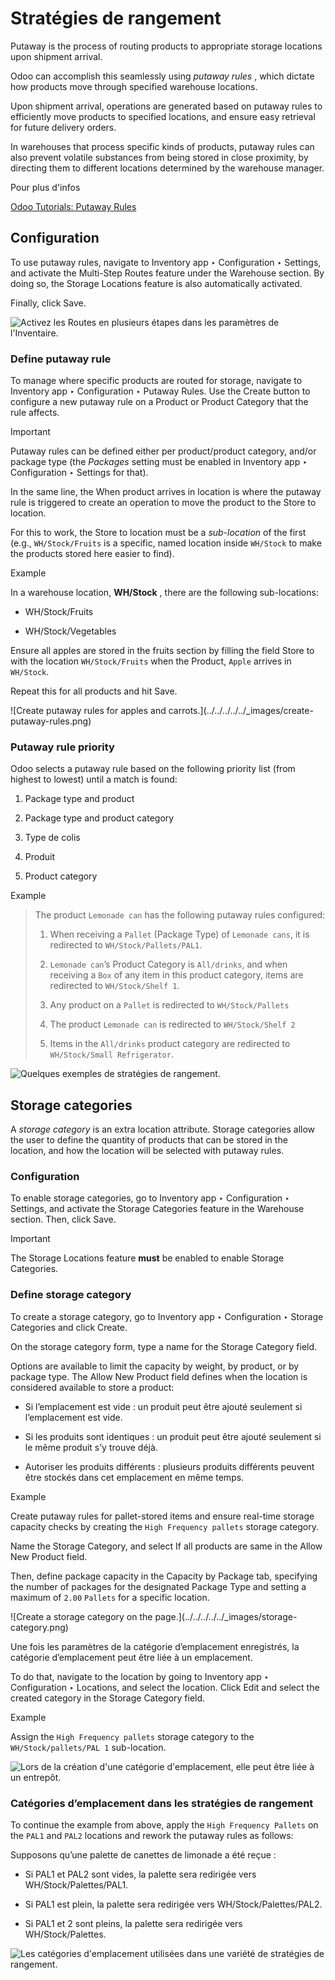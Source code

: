 # Stratégies de rangement

Putaway is the process of routing products to appropriate storage locations
upon shipment arrival.

Odoo can accomplish this seamlessly using _putaway rules_ , which dictate how
products move through specified warehouse locations.

Upon shipment arrival, operations are generated based on putaway rules to
efficiently move products to specified locations, and ensure easy retrieval
for future delivery orders.

In warehouses that process specific kinds of products, putaway rules can also
prevent volatile substances from being stored in close proximity, by directing
them to different locations determined by the warehouse manager.

Pour plus d'infos

[Odoo Tutorials: Putaway Rules](https://www.youtube.com/watch?v=nCQMf6sj_w8)

## Configuration

To use putaway rules, navigate to Inventory app ‣ Configuration ‣ Settings,
and activate the Multi-Step Routes feature under the Warehouse section. By
doing so, the Storage Locations feature is also automatically activated.

Finally, click Save.

![Activez les Routes en plusieurs étapes dans les paramètres de
l'Inventaire.](../../../../../_images/activate-multi-step-routes.png)

### Define putaway rule

To manage where specific products are routed for storage, navigate to
Inventory app ‣ Configuration ‣ Putaway Rules. Use the Create button to
configure a new putaway rule on a Product or Product Category that the rule
affects.

Important

Putaway rules can be defined either per product/product category, and/or
package type (the _Packages_ setting must be enabled in Inventory app ‣
Configuration ‣ Settings for that).

In the same line, the When product arrives in location is where the putaway
rule is triggered to create an operation to move the product to the Store to
location.

For this to work, the Store to location must be a _sub-location_ of the first
(e.g., `WH/Stock/Fruits` is a specific, named location inside `WH/Stock` to
make the products stored here easier to find).

Example

In a warehouse location, **WH/Stock** , there are the following sub-locations:

  * WH/Stock/Fruits

  * WH/Stock/Vegetables

Ensure all apples are stored in the fruits section by filling the field Store
to with the location `WH/Stock/Fruits` when the Product, `Apple` arrives in
`WH/Stock`.

Repeat this for all products and hit Save.

![Create putaway rules for apples and carrots.](../../../../../_images/create-
putaway-rules.png)

### Putaway rule priority

Odoo selects a putaway rule based on the following priority list (from highest
to lowest) until a match is found:

  1. Package type and product

  2. Package type and product category

  3. Type de colis

  4. Produit

  5. Product category

Example

> The product `Lemonade can` has the following putaway rules configured:
>
>   1. When receiving a `Pallet` (Package Type) of `Lemonade cans`, it is
> redirected to `WH/Stock/Pallets/PAL1`.
>
>   2. `Lemonade can`’s Product Category is `All/drinks`, and when receiving a
> `Box` of any item in this product category, items are redirected to
> `WH/Stock/Shelf 1`.
>
>   3. Any product on a `Pallet` is redirected to `WH/Stock/Pallets`
>
>   4. The product `Lemonade can` is redirected to `WH/Stock/Shelf 2`
>
>   5. Items in the `All/drinks` product category are redirected to
> `WH/Stock/Small Refrigerator`.
>
>

![Quelques exemples de stratégies de
rangement.](../../../../../_images/putaway-example.png)

## Storage categories

A _storage category_ is an extra location attribute. Storage categories allow
the user to define the quantity of products that can be stored in the
location, and how the location will be selected with putaway rules.

### Configuration

To enable storage categories, go to Inventory app ‣ Configuration ‣ Settings,
and activate the Storage Categories feature in the Warehouse section. Then,
click Save.

Important

The Storage Locations feature **must** be enabled to enable Storage
Categories.

### Define storage category

To create a storage category, go to Inventory app ‣ Configuration ‣ Storage
Categories and click Create.

On the storage category form, type a name for the Storage Category field.

Options are available to limit the capacity by weight, by product, or by
package type. The Allow New Product field defines when the location is
considered available to store a product:

  * Si l’emplacement est vide : un produit peut être ajouté seulement si l’emplacement est vide.

  * Si les produits sont identiques : un produit peut être ajouté seulement si le même produit s’y trouve déjà.

  * Autoriser les produits différents : plusieurs produits différents peuvent être stockés dans cet emplacement en même temps.

Example

Create putaway rules for pallet-stored items and ensure real-time storage
capacity checks by creating the `High Frequency pallets` storage category.

Name the Storage Category, and select If all products are same in the Allow
New Product field.

Then, define package capacity in the Capacity by Package tab, specifying the
number of packages for the designated Package Type and setting a maximum of
`2.00` `Pallets` for a specific location.

![Create a storage category on the page.](../../../../../_images/storage-
category.png)

Une fois les paramètres de la catégorie d’emplacement enregistrés, la
catégorie d’emplacement peut être liée à un emplacement.

To do that, navigate to the location by going to Inventory app ‣ Configuration
‣ Locations, and select the location. Click Edit and select the created
category in the Storage Category field.

Example

Assign the `High Frequency pallets` storage category to the
`WH/Stock/pallets/PAL 1` sub-location.

![Lors de la création d'une catégorie d'emplacement, elle peut être liée à un
entrepôt.](../../../../../_images/location-storage-category.png)

### Catégories d’emplacement dans les stratégies de rangement

To continue the example from above, apply the `High Frequency Pallets` on the
`PAL1` and `PAL2` locations and rework the putaway rules as follows:

Supposons qu’une palette de canettes de limonade a été reçue :

  * Si PAL1 et PAL2 sont vides, la palette sera redirigée vers WH/Stock/Palettes/PAL1.

  * Si PAL1 est plein, la palette sera redirigée vers WH/Stock/Palettes/PAL2.

  * Si PAL1 et 2 sont pleins, la palette sera redirigée vers WH/Stock/Palettes.

![Les catégories d'emplacement utilisées dans une variété de stratégies de
rangement.](../../../../../_images/smart-putaways.png)

